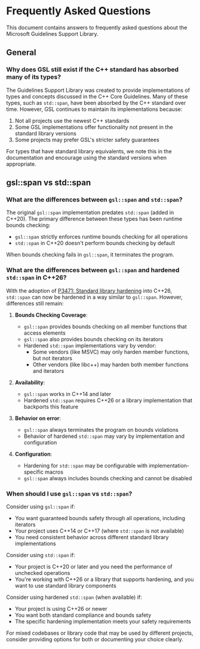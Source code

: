 # Frequently Asked Questions

This document contains answers to frequently asked questions about the Microsoft Guidelines Support Library.

## General

### Why does GSL still exist if the C++ standard has absorbed many of its types?

The Guidelines Support Library was created to provide implementations of types and concepts discussed in the C++ Core Guidelines. Many of these types, such as `std::span`, have been absorbed by the C++ standard over time. However, GSL continues to maintain its implementations because:

1. Not all projects use the newest C++ standards
2. Some GSL implementations offer functionality not present in the standard library versions
3. Some projects may prefer GSL's stricter safety guarantees

For types that have standard library equivalents, we note this in the documentation and encourage using the standard versions when appropriate.

## gsl::span vs std::span

### What are the differences between `gsl::span` and `std::span`?

The original `gsl::span` implementation predates `std::span` (added in C++20). The primary difference between these types has been runtime bounds checking:

- `gsl::span` strictly enforces runtime bounds checking for all operations
- `std::span` in C++20 doesn't perform bounds checking by default

When bounds checking fails in `gsl::span`, it terminates the program.

### What are the differences between `gsl::span` and hardened `std::span` in C++26?

With the adoption of [P3471: Standard library hardening](https://isocpp.org/files/papers/P3471R4.html) into C++26, `std::span` can now be hardened in a way similar to `gsl::span`. However, differences still remain:

1. **Bounds Checking Coverage**:
   - `gsl::span` provides bounds checking on all member functions that access elements
   - `gsl::span` also provides bounds checking on its iterators
   - Hardened `std::span` implementations vary by vendor:
     - Some vendors (like MSVC) may only harden member functions, but not iterators
     - Other vendors (like libc++) may harden both member functions and iterators

2. **Availability**:
   - `gsl::span` works in C++14 and later
   - Hardened `std::span` requires C++26 or a library implementation that backports this feature

3. **Behavior on error**:
   - `gsl::span` always terminates the program on bounds violations
   - Behavior of hardened `std::span` may vary by implementation and configuration

4. **Configuration**:
   - Hardening for `std::span` may be configurable with implementation-specific macros
   - `gsl::span` always includes bounds checking and cannot be disabled

### When should I use `gsl::span` vs `std::span`?

Consider using `gsl::span` if:
- You want guaranteed bounds safety through all operations, including iterators
- Your project uses C++14 or C++17 (where `std::span` is not available)
- You need consistent behavior across different standard library implementations

Consider using `std::span` if:
- Your project is C++20 or later and you need the performance of unchecked operations
- You're working with C++26 or a library that supports hardening, and you want to use standard library components

Consider using hardened `std::span` (when available) if:
- Your project is using C++26 or newer
- You want both standard compliance and bounds safety
- The specific hardening implementation meets your safety requirements

For mixed codebases or library code that may be used by different projects, consider providing options for both or documenting your choice clearly.